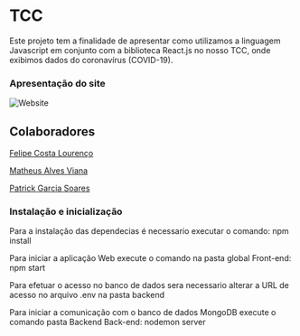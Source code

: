 # TCC

Este projeto tem a finalidade de apresentar como utilizamos a linguagem Javascript em conjunto com a biblioteca React.js no nosso TCC, onde exibimos dados do coronavírus (COVID-19).

### Apresentação do site

![Website](https://github.com/patriickgarcia11/ProjetoTCC/blob/master/src/Photos/Website.gif)

## Colaboradores
[Felipe Costa Lourenço](https://github.com/Feelourenco)

[Matheus Alves Viana](https://github.com/matheusalvesviana)

[Patrick Garcia Soares](https://github.com/patriickgarcia11)

### Instalação e inicialização

Para a instalação das dependecias é necessario executar o comando: npm install

Para iniciar a aplicação Web execute o comando na pasta global Front-end: npm start

Para efetuar o acesso no banco de dados sera necessario alterar a URL de acesso no arquivo .env na pasta backend

Para iniciar a comunicação com o banco de dados MongoDB execute o comando pasta Backend Back-end: nodemon server
